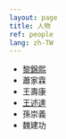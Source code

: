 ```yaml
---
layout: page
title: 人物
ref: people
lang: zh-TW
---
```


<ul>
    <li><a href="https://zh.wikipedia.org/wiki/%E9%BB%8E%E9%94%A6%E7%86%99">黎錦熙</a></li>
    <li>蕭家霖</li>
    <li>王壽康</li>
    <li><a href="wangshuda_zh.pdf">王述達</a></li>
    <li>孫崇義</li>
    <li>魏建功</li>
</ul>
